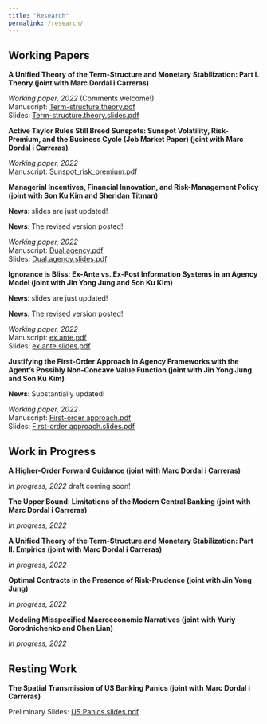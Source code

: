 ```yaml
---
title: "Research"
permalink: /research/
---
```


## Working Papers

**A Unified Theory of the Term-Structure and Monetary Stabilization: Part I. Theory (joint with Marc Dordal i Carreras)** 

  *Working paper, 2022* 
  (Comments welcome!)\
  Manuscript: [Term-structure.theory.pdf](/files/Term_Structure.pdf)  
  Slides: [Term-structure.theory.slides.pdf](/files/0Seung_JMP2_slides.pdf)  


**Active Taylor Rules Still Breed Sunspots: Sunspot Volatility, Risk-Premium, and the Business Cycle (Job Market Paper) (joint with Marc Dordal i Carreras)** 
  
  *Working paper, 2022*  
  Manuscript: [Sunspot_risk_premium.pdf](/files/Sunspot_risk_premium.pdf)  


**Managerial Incentives, Financial Innovation, and Risk-Management Policy (joint with Son Ku Kim and Sheridan Titman)** 

  **News**: slides are just updated!
  
  **News**: The revised version posted!
  
  *Working paper, 2022*  
  Manuscript: [Dual.agency.pdf](/files/PAPER_Dual_agency_and_risk_management.pdf)  
  Slides: [Dual.agency.slides.pdf](/files/Dual_agency_and_risk_management.pdf)    
 
 
**Ignorance is Bliss: Ex-Ante vs. Ex-Post Information Systems in an Agency Model (joint with Jin Yong Jung and Son Ku Kim)** 

  **News**: slides are just updated!
  
  **News**: The revised version posted!
  
  *Working paper, 2022*  
  Manuscript: [ex.ante.pdf](/files/Ex_Post_vs_Ex_Ante.pdf)  
  Slides: [ex.ante.slides.pdf](/files/Ex_Post_vs_Ex_Ante_slides.pdf)    


**Justifying the First-Order Approach in Agency Frameworks with the Agent’s Possibly Non-Concave Value Function (joint with Jin Yong Jung and Son Ku Kim)** 

  **News**: Substantially updated!

  *Working paper, 2022*  
  Manuscript: [First-order approach.pdf](/files/First_order_approach_draft.pdf)  
  Slides: [First-order approach.slides.pdf](/files/First_order_approach_slides.pdf)  


## Work in Progress


**A Higher-Order Forward Guidance (joint with Marc Dordal i Carreras)**  

  *In progress, 2022* draft coming soon!

**The Upper Bound: Limitations of the Modern Central Banking (joint with Marc Dordal i Carreras)**  

  *In progress, 2022*  

**A Unified Theory of the Term-Structure and Monetary Stabilization: Part II. Empirics (joint with Marc Dordal i Carreras)**  

  *In progress, 2022* 
  
**Optimal Contracts in the Presence of Risk-Prudence (joint with Jin Yong Jung)**  

  *In progress, 2022*  

**Modeling Misspecified Macroeconomic Narratives (joint with Yuriy Gorodnichenko and Chen Lian)**  

  *In progress, 2022*  


## Resting Work


**The Spatial Transmission of US Banking Panics (joint with Marc Dordal i Carreras)**  

  Preliminary Slides: [US Panics.slides.pdf](/files/US_Panics_paper.pdf)  


